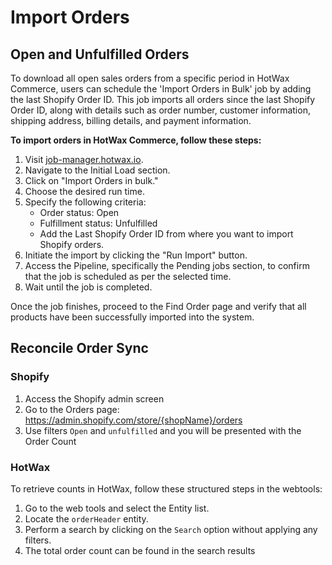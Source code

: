 # Import Orders

## Open and Unfulfilled Orders
To download all open sales orders from a specific period in HotWax Commerce, users can schedule the 'Import Orders in Bulk' job by adding the last Shopify Order ID. This job imports all orders since the last Shopify Order ID, along with details such as order number, customer information, shipping address, billing details, and payment information. 

**To import orders in HotWax Commerce, follow these steps:**

1. Visit [job-manager.hotwax.io](http://job-manager.hotwax.io).
2. Navigate to the Initial Load section.
3. Click on "Import Orders in bulk."
4. Choose the desired run time.
5. Specify the following criteria:
   - Order status: Open
   - Fulfillment status: Unfulfilled
   - Add the Last Shopify Order ID from where you want to import Shopify orders.
6. Initiate the import by clicking the "Run Import" button.
7. Access the Pipeline, specifically the Pending jobs section, to confirm that the job is scheduled as per the selected time.
8. Wait until the job is completed.

Once the job finishes, proceed to the Find Order page and verify that all products have been successfully imported into the system.

## Reconcile Order Sync

### Shopify

1. Access the Shopify admin screen
2. Go to the Orders page: https://admin.shopify.com/store/{shopName}/orders
3. Use filters `Open` and `unfulfilled` and you will be presented with the Order Count

### HotWax

To retrieve counts in HotWax, follow these structured steps in the webtools:

1. Go to the web tools and select the Entity list.
2. Locate the `orderHeader` entity.
3. Perform a search by clicking on the `Search` option without applying any filters.
4. The total order count can be found in the search results
